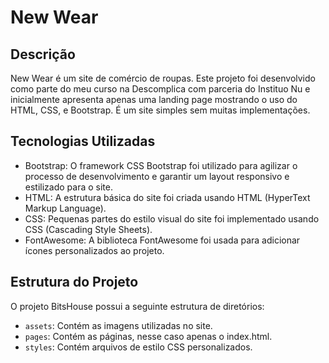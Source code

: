 # New Wear

## Descrição

New Wear é um site de comércio de roupas. Este projeto foi desenvolvido como parte do meu curso na Descomplica com parceria do Instituo Nu e inicialmente apresenta apenas uma landing page mostrando o uso do HTML, CSS, e Bootstrap. É um site simples sem muitas implementações.

## Tecnologias Utilizadas

- Bootstrap: O framework CSS Bootstrap foi utilizado para agilizar o processo de desenvolvimento e garantir um layout responsivo e estilizado para o site.
- HTML: A estrutura básica do site foi criada usando HTML (HyperText Markup Language).
- CSS: Pequenas partes do estilo visual do site foi implementado usando CSS (Cascading Style Sheets).
- FontAwesome: A biblioteca FontAwesome foi usada para adicionar ícones personalizados ao projeto.

## Estrutura do Projeto

O projeto BitsHouse possui a seguinte estrutura de diretórios:

- `assets`: Contém as imagens utilizadas no site.
- `pages`: Contém as páginas, nesse caso apenas o index.html.
- `styles`: Contém arquivos de estilo CSS personalizados.

